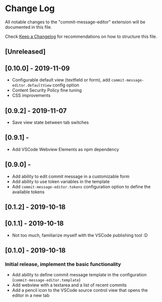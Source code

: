 # Change Log

All notable changes to the "commit-message-editor" extension will be documented in this file.

Check [Keep a Changelog](http://keepachangelog.com/) for recommendations on how to structure this file.

## [Unreleased]

## [0.10.0] - 2019-11-09

- Configurable default view (textfield or form), add `commit-message-editor.defaultView` config option
- Content Security Policy fine tuning
- CSS improvements

## [0.9.2] - 2019-11-07

- Save view state between tab switches

## [0.9.1] - 

- Add VSCode Webview Elements as npm dependency

## [0.9.0] - 

- Add ability to edit commit message in a customizable form
- Add ability to use token variables in the template
- Add `commit-message-editor.tokens` configuration option to define the available tokens

## [0.1.2] - 2019-10-18
## [0.1.1] - 2019-10-18

- Not too much, familiarize myself with the VSCode publishing tool :D

## [0.1.0] - 2019-10-18

### Initial release, implement the basic functionality

- Add ability to define commit message template in the configuration (`commit-message-editor.template`)
- Add webview with a textarea and a list of recent commits
- Add a pencil icon to the VSCode source control view that opens the editor in a new tab
